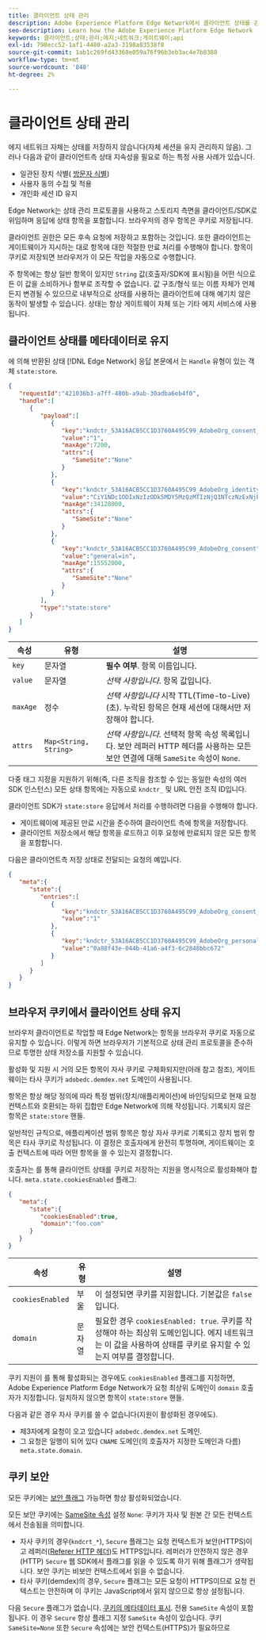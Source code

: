 ```yaml
---
title: 클라이언트 상태 관리
description: Adobe Experience Platform Edge Network에서 클라이언트 상태를 관리하는 방법을 알아봅니다
seo-description: Learn how the Adobe Experience Platform Edge Network  manages client state
keywords: 클라이언트;상태;관리;에지;네트워크;게이트웨이;api
exl-id: 798ecc52-1af1-4480-a2a3-3198a83538f8
source-git-commit: 1ab1c269fd43368e059a76f96b3eb3ac4e7b8388
workflow-type: tm+mt
source-wordcount: '848'
ht-degree: 2%

---
```


# 클라이언트 상태 관리

에지 네트워크 자체는 상태를 저장하지 않습니다(자체 세션을 유지 관리하지 않음). 그러나 다음과 같이 클라이언트측 상태 지속성을 필요로 하는 특정 사용 사례가 있습니다.

* 일관된 장치 식별( [방문자 식별](visitor-identification.md))
* 사용자 동의 수집 및 적용
* 개인화 세션 ID 유지

Edge Network는 상태 관리 프로토콜을 사용하고 스토리지 측면을 클라이언트/SDK로 위임하며 응답에 상태 항목을 포함합니다. 브라우저의 경우 항목은 쿠키로 저장됩니다.

클라이언트 권한은 모든 후속 요청에 저장하고 포함하는 것입니다. 또한 클라이언트는 게이트웨이가 지시하는 대로 항목에 대한 적절한 만료 처리를 수행해야 합니다. 항목이 쿠키로 저장되면 브라우저가 이 모든 작업을 자동으로 수행합니다.

주 항목에는 항상 일반 항목이 있지만 `String` 값(호출자/SDK에 표시됨)을 어떤 식으로든 이 값을 소비하거나 함부로 조작할 수 없습니다. 값 구조/형식 또는 이름 자체가 언제든지 변경될 수 있으므로 내부적으로 상태를 사용하는 클라이언트에 대해 예기치 않은 동작이 발생할 수 있습니다. 상태는 항상 게이트웨이 자체 또는 기타 에지 서비스에 사용됩니다.

## 클라이언트 상태를 메타데이터로 유지

에 의해 반환된 상태 [!DNL Edge Network] 응답 본문에서 는 `Handle` 유형이 있는 객체 `state:store`.

```json
{
   "requestId":"421036b3-a7ff-480b-a9ab-30adba6eb4f0",
   "handle":[
      {
         "payload":[
            {
               "key":"kndctr_53A16ACB5CC1D3760A495C99_AdobeOrg_consent_check",
               "value":"1",
               "maxAge":7200,
               "attrs":{
                  "SameSite":"None"
               }
            },
            {
               "key":"kndctr_53A16ACB5CC1D3760A495C99_AdobeOrg_identity",
               "value":"CiY1NDc1ODIxNzIzODk5MDY5MzQzMTIzNjQ1NTczNzExNjE4OTA1MFINCLGOvszNLhABGAEgBKABsY6-zM0uqAGHz-z2y82cul3wAbGOvszNLg==",
               "maxAge":34128000,
               "attrs":{
                  "SameSite":"None"
               }
            },
            {
               "key":"kndctr_53A16ACB5CC1D3760A495C99_AdobeOrg_consent",
               "value":"general=in",
               "maxAge":15552000,
               "attrs":{
                  "SameSite":"None"
               }
            }
         ],
         "type":"state:store"
      }
   ]
}
```

| 속성 | 유형 | 설명 |
| --- | --- | --- |
| `key` | 문자열 | **필수 여부**. 항목 이름입니다. |
| `value` | 문자열 | *선택 사항입니다*. 항목 값입니다. |
| `maxAge` | 정수 | *선택 사항입니다* 시작 TTL(Time-to-Live)(초). 누락된 항목은 현재 세션에 대해서만 저장해야 합니다. |
| `attrs` | `Map<String, String>` | *선택 사항입니다*. 선택적 항목 속성 목록입니다. 보안 레퍼러 HTTP 헤더를 사용하는 모든 보안 연결에 대해 `SameSite` 속성이 `None`. |


다중 태그 지정을 지원하기 위해(즉, 다른 조직을 참조할 수 있는 동일한 속성의 여러 SDK 인스턴스) 모든 상태 항목에는 자동으로 `kndctr_` 및 URL 안전 조직 ID입니다.

클라이언트 SDK가 `state:store` 응답에서 처리를 수행하려면 다음을 수행해야 합니다.

* 게이트웨이에 제공된 만료 시간을 준수하여 클라이언트 측에 항목을 저장합니다.
* 클라이언트 저장소에서 해당 항목을 로드하고 이후 요청에 만료되지 않은 모든 항목을 포함합니다.

다음은 클라이언트측 저장 상태로 전달되는 요청의 예입니다.

```json
{
   "meta":{
      "state":{
         "entries":[
            {
               "key":"kndctr_53A16ACB5CC1D3760A495C99_AdobeOrg_consent_check",
               "value":"1"
            },
            {
               "key":"kndctr_53A16ACB5CC1D3760A495C99_AdobeOrg_personalization_sessionId",
               "value":"0a88f43e-044b-41a6-a4f3-6c2848bbc672"
            }
         ]
      }
   }
}
```

## 브라우저 쿠키에서 클라이언트 상태 유지

브라우저 클라이언트로 작업할 때 Edge Network는 항목을 브라우저 쿠키로 자동으로 유지할 수 있습니다. 이렇게 하면 브라우저가 기본적으로 상태 관리 프로토콜을 준수하므로 투명한 상태 저장소를 지원할 수 있습니다.

활성화 및 지원 시 거의 모든 항목이 자사 쿠키로 구체화되지만(아래 참고 참조), 게이트웨이는 타사 쿠키가 `adobedc.demdex.net` 도메인이 사용됩니다.

항목은 항상 해당 정의에 따라 특정 범위(장치/애플리케이션)에 바인딩되므로 현재 요청 컨텍스트와 호환되는 하위 집합만 Edge Network에 의해 작성됩니다. 기록되지 않은 항목은 `state:store` 핸들.

일반적인 규칙으로, 애플리케이션 범위 항목은 항상 자사 쿠키로 기록되고 장치 범위 항목은 타사 쿠키로 작성됩니다. 이 결정은 호출자에게 완전히 투명하며, 게이트웨이는 호출 컨텍스트에 따라 어떤 항목을 쓸 수 있는지 결정합니다.

호출자는 를 통해 클라이언트 상태를 쿠키로 저장하는 지원을 명시적으로 활성화해야 합니다. `meta.state.cookiesEnabled` 플래그:

```json
{
   "meta":{
      "state":{
         "cookiesEnabled":true,
         "domain":"foo.com"
      }
   }
}
```

| 속성 | 유형 | 설명 |
| --- | --- | --- |
| `cookiesEnabled` | 부울 | 이 설정되면 쿠키를 지원합니다. 기본값은 `false`입니다. |
| `domain` | 문자열 | 필요한 경우 `cookiesEnabled: true`. 쿠키를 작성해야 하는 최상위 도메인입니다. 에지 네트워크는 이 값을 사용하여 상태를 쿠키로 유지할 수 있는지 여부를 결정합니다. |

쿠키 지원이 를 통해 활성화되는 경우에도 `cookiesEnabled` 플래그를 지정하면, Adobe Experience Platform Edge Network가 요청 최상위 도메인이 `domain` 호출자가 지정합니다. 일치하지 않으면 항목이 `state:store` 핸들.

다음과 같은 경우 자사 쿠키를 쓸 수 없습니다(지원이 활성화된 경우에도).

* 제3자에게 요청이 오고 있습니다 `adobedc.demdex.net` 도메인.
* 그 요청은 일행이 되어 있다 `CNAME` 도메인(의 호출자가 지정한 도메인과 다름) `meta.state.domain`.

## 쿠키 보안

모든 쿠키에는 [보안 플래그](https://developer.mozilla.org/en-US/docs/Web/HTTP/Cookies#restrict_access_to_cookies) 가능하면 항상 활성화되었습니다.

모든 보안 쿠키에는 [SameSite 속성](https://developer.mozilla.org/en-US/docs/Web/HTTP/Headers/Set-Cookie/SameSite) 설정 `None`: 쿠키가 자사 및 원본 간 모든 컨텍스트에서 전송됨을 의미합니다.

* 자사 쿠키의 경우(`kndcrt_*`), `Secure` 플래그는 요청 컨텍스트가 보안(HTTPS)이고 레퍼러([Referer HTTP 헤더](https://developer.mozilla.org/en-US/docs/Web/HTTP/Headers/Referer))도 HTTPS입니다. 레퍼러가 안전하지 않은 경우(HTTP) `Secure` 웹 SDK에서 플래그를 읽을 수 있도록 하기 위해 플래그가 생략됩니다. 보안 쿠키는 비보안 컨텍스트에서 읽을 수 없습니다.
* 타사 쿠키(demdex)의 경우, `Secure` 플래그는 모든 요청이 HTTPS이므로 요청 컨텍스트는 안전하며 이 쿠키는 JavaScript에서 읽지 않으므로 항상 설정됩니다.

다음 `Secure` 플래그가 없습니다. [쿠키의 메타데이터 표시](#state-as-metadata). 전용 `SameSite` 속성이 포함됩니다. 이 경우 `Secure` 항상 플래그 지정 `SameSite` 속성이 있습니다. 쿠키 `SameSite=None` 또한 `Secure` 속성에는 보안 컨텍스트(HTTPS)가 필요하므로
